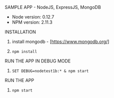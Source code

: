 SAMPLE APP - NodeJS, ExpressJS, MongoDB

* Node version: 0.12.7
* NPM version: 2.11.3

INSTALLATION

1. install mongodb - [https://www.mongodb.org/]

1. `npm install`


RUN THE APP IN DEBUG MODE

1. `SET DEBUG=nodetest1b:* & npm start`

RUN THE APP

1. `npm start`
